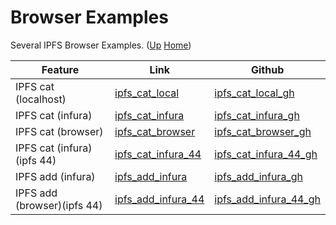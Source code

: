 # Browser Examples

Several IPFS Browser Examples. ([Up](..) [Home](..\..))

| Feature                       | Link                  | Github
| ---------                     | -------               | ----------- 
| IPFS cat (localhost)          | [ipfs_cat_local]      |  [ipfs_cat_local_gh]
| IPFS cat (infura)             | [ipfs_cat_infura]     |  [ipfs_cat_infura_gh]
| IPFS cat (browser)            | [ipfs_cat_browser]    |  [ipfs_cat_browser_gh]
| IPFS cat (infura)(ipfs 44)    | [ipfs_cat_infura_44]  |  [ipfs_cat_infura_44_gh]
| IPFS add (infura)             | [ipfs_add_infura]     |  [ipfs_add_infura_gh]
| IPFS add (browser)(ipfs 44)   | [ipfs_add_infura_44]  |  [ipfs_add_infura_44_gh]

[ipfs_cat_local]:         https://web3examples.com/ipfs/browser_examples/ipfs_cat_local.html
[ipfs_cat_infura]:        https://web3examples.com/ipfs/browser_examples/ipfs_cat_infura.html
[ipfs_cat_browser]:       https://web3examples.com/ipfs/browser_examples/ipfs_cat_browser.html
[ipfs_add_infura]:        https://web3examples.com/ipfs/browser_examples/ipfs_add_infura.html
[ipfs_add_infura_44]:     https://web3examples.com/ipfs/browser_examples/ipfs_add_infura_44.html
[ipfs_cat_infura_44]:     https://web3examples.com/ipfs/browser_examples/ipfs_cat_infura_44.html

[ipfs_cat_local_gh]:      https://github.com/web3examples/ipfs/tree/master/browser_examples/ipfs_cat_local.html
[ipfs_cat_infura_gh]:     https://github.com/web3examples/ipfs/tree/master/browser_examples/ipfs_cat_infura.html
[ipfs_cat_browser_gh]:    https://github.com/web3examples/ipfs/tree/master/browser_examples/ipfs_cat_browser.html
[ipfs_add_infura_gh]:     https://github.com/web3examples/ipfs/tree/master/browser_examples/ipfs_add_infura.html
[ipfs_add_infura_44_gh]:  https://github.com/web3examples/ipfs/tree/master/browser_examples/ipfs_add_infura_44.html
[ipfs_cat_infura_44_gh]:  https://github.com/web3examples/ipfs/tree/master/browser_examples/ipfs_cat_infura_44.html
                          